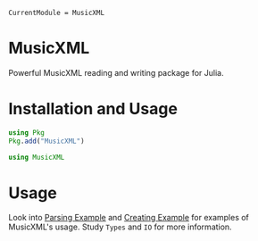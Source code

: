 ```@meta
CurrentModule = MusicXML
```

# MusicXML

Powerful MusicXML reading and writing package for Julia.

# Installation and Usage
```julia
using Pkg
Pkg.add("MusicXML")
```
```julia
using MusicXML
```

# Usage
Look into [Parsing Example](https://juliamusic.github.io/MusicXML.jl/dev/parsing.html) and [Creating Example](https://juliamusic.github.io/MusicXML.jl/dev/creating.html) for examples of MusicXML's usage. Study `Types` and `IO` for more information.
